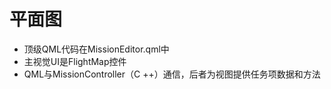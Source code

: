 # 平面图 

* 顶级QML代码在MissionEditor.qml中
* 主视觉UI是FlightMap控件
* QML与MissionController（C ++）通信，后者为视图提供任务项数据和方法